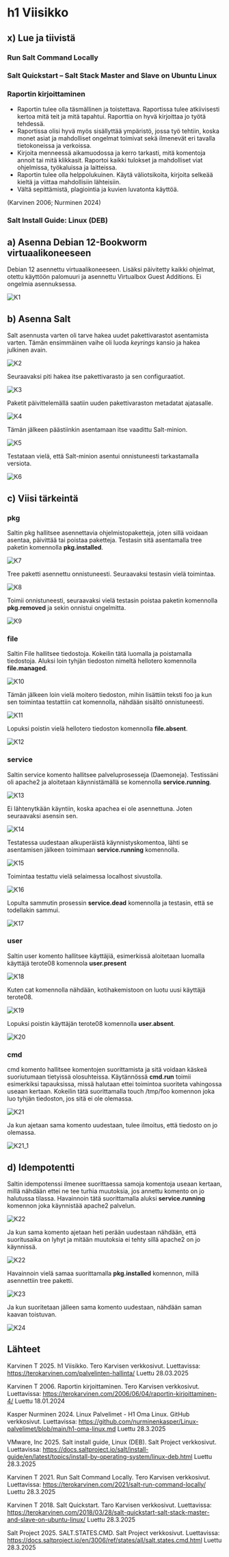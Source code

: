 # h1 Viisikko

## x) Lue ja tiivistä

### Run Salt Command Locally

### Salt Quickstart – Salt Stack Master and Slave on Ubuntu Linux

### Raportin kirjoittaminen
- Raportin tulee olla täsmällinen ja toistettava. Raportissa tulee atkiivisesti kertoa mitä teit ja mitä tapahtui. Raporttia on hyvä kirjoittaa jo työtä tehdessä.
- Raportissa olisi hyvä myös sisällyttää ympäristö, jossa työ tehtiin, koska monet asiat ja mahdolliset ongelmat toimivat sekä ilmenevät eri tavalla tietokoneissa ja verkoissa.
- Kirjoita menneessä aikamuodossa ja kerro tarkasti, mitä komentoja annoit tai mitä klikkasit. Raportoi kaikki tulokset ja mahdolliset viat ohjelmissa, työkaluissa ja laitteissa.
- Raportin tulee olla helppolukuinen. Käytä väliotsikoita, kirjoita selkeää kieltä ja viittaa mahdollisiin lähteisiin.
- Vältä sepittämistä, plagiointia ja kuvien luvatonta käyttöä.
  
(Karvinen 2006; Nurminen 2024)

### Salt Install Guide: Linux (DEB)

## a) Asenna Debian 12-Bookworm virtuaalikoneeseen
Debian 12 asennettu virtuaalikoneeseen. Lisäksi päivitetty kaikki ohjelmat, otettu käyttöön palomuuri ja asennettu Virtualbox Guest Additions. Ei ongelmia asennuksessa.

![K1](1.png)

## b) Asenna Salt
Salt asennusta varten oli tarve hakea uudet pakettivarastot asentamista varten. Tämän ensimmäinen vaihe oli luoda *keyrings* kansio ja hakea julkinen avain.

![K2](2.png)

Seuraavaksi piti hakea itse pakettivarasto ja sen configuraatiot.

![K3](3.png)

Paketit päivittelemällä saatiin uuden pakettivaraston metadatat ajatasalle.

![K4](4.png)

Tämän jälkeen päästiinkin asentamaan itse vaadittu Salt-minion.

![K5](5.png)

Testataan vielä, että Salt-minion asentui onnistuneesti tarkastamalla versiota.

![K6](6.png)

## c) Viisi tärkeintä

### pkg
Saltin pkg hallitsee asennettavia ohjelmistopaketteja, joten sillä voidaan asentaa, päivittää tai poistaa paketteja. Testasin sitä asentamalla tree paketin komennolla **pkg.installed**.

![K7](7.png)

Tree paketti asennettu onnistuneesti. Seuraavaksi testasin vielä toimintaa.

![K8](8.png)

Toimii onnistuneesti, seuraavaksi vielä testasin poistaa paketin komennolla **pkg.removed** ja sekin onnistui ongelmitta.

![K9](9.png)

### file
Saltin File hallitsee tiedostoja. Kokeilin tätä luomalla ja poistamalla tiedostoja. Aluksi loin tyhjän tiedoston nimeltä hellotero komennolla **file.managed**.

![K10](10.png)

Tämän jälkeen loin vielä moitero tiedoston, mihin lisättiin teksti foo ja kun sen toimintaa testattiin cat komennolla, nähdään sisältö onnistuneesti.

![K11](11.png)

Lopuksi poistin vielä hellotero tiedoston komennolla **file.absent**.

![K12](12.png)

### service
Saltin service komento hallitsee palveluprosesseja (Daemoneja). Testissäni oli apache2 ja aloitetaan käynnistämällä se komennolla **service.running**.

![K13](13.png)

Ei lähtenytkään käyntiin, koska apachea ei ole asennettuna. Joten seuraavaksi asensin sen. 

![K14](14.png)

Testatessa uudestaan alkuperäistä käynnistyskomentoa, lähti se asentamisen jälkeen toimimaan **service.running** komennolla.

![K15](15.png)

Toimintaa testattu vielä selaimessa localhost sivustolla.

![K16](16.png)

Lopulta sammutin prosessin **service.dead** komennolla ja testasin, että se todellakin sammui.

![K17](17.png)

### user
Saltin user komento hallitsee käyttäjiä, esimerkissä aloitetaan luomalla käyttäjä terote08 komennola **user.present**

![K18](18.png)

Kuten cat komennolla nähdään, kotihakemistoon on luotu uusi käyttäjä terote08.

![K19](19.png)

Lopuksi poistin käyttäjän terote08 komennolla **user.absent**.

![K20](20.png)

### cmd
cmd komento hallitsee komentojen suorittamista ja sitä voidaan käskeä suoriutumaan tietyissä olosuhteissa. Käytännössä **cmd.run** toimii esimerkiksi tapauksissa, missä halutaan ettei toimintoa suoriteta vahingossa useaan kertaan. Kokeilin tätä suorittamalla touch /tmp/foo komennon joka luo tyhjän tiedoston, jos sitä ei ole olemassa.

![K21](21.png)

Ja kun ajetaan sama komento uudestaan, tulee ilmoitus, että tiedosto on jo olemassa.

![K21_1](21_1.png)

## d) Idempotentti
Saltin idempotenssi ilmenee suorittaessa samoja komentoja useaan kertaan, millä nähdään ettei ne tee turhia muutoksia, jos annettu komento on jo halutussa tilassa. Havainnoin tätä suorittamalla aluksi **service.running** komennon joka käynnistää apache2 palvelun.

![K22](22.png)

Ja kun sama komento ajetaan heti perään uudestaan nähdään, että suoritusaika on lyhyt ja mitään muutoksia ei tehty sillä apache2 on jo käynnissä.

![K22](23.png)

Havainnoin vielä samaa suorittamalla **pkg.installed** komennon, millä asennettiin tree paketti.

![K23](23.png)

Ja kun suoritetaan jälleen sama komento uudestaan, nähdään saman kaavan toistuvan.

![K24](24.png)

## Lähteet
Karvinen T 2025. h1 Viisikko. Tero Karvisen verkkosivut. Luettavissa: https://terokarvinen.com/palvelinten-hallinta/ Luettu 28.03.2025

Karvinen T 2006. Raportin kirjoittaminen. Tero Karvisen verkkosivut. Luettavissa: https://terokarvinen.com/2006/06/04/raportin-kirjoittaminen-4/ Luettu 18.01.2024

Kasper Nurminen 2024. Linux Palvelimet - H1 Oma Linux. GitHub verkkosivut. Luettavissa: https://github.com/nurminenkasper/Linux-palvelimet/blob/main/h1-oma-linux.md Luettu 28.3.2025

VMware, Inc 2025. Salt install guide, Linux (DEB). Salt Project verkkosivut. Luettavissa: https://docs.saltproject.io/salt/install-guide/en/latest/topics/install-by-operating-system/linux-deb.html Luettu 28.3.2025

Karvinen T 2021. Run Salt Command Locally. Tero Karvisen verkkosivut. Luettavissa: https://terokarvinen.com/2021/salt-run-command-locally/ Luettu 28.3.2025

Karvinen T 2018. Salt Quickstart. Taro Karvisen verkkosivut. Luettavissa: https://terokarvinen.com/2018/03/28/salt-quickstart-salt-stack-master-and-slave-on-ubuntu-linux/ Luettu 28.3.2025

Salt Project 2025. SALT.STATES.CMD. Salt Project verkkosivut. Luettavissa: https://docs.saltproject.io/en/3006/ref/states/all/salt.states.cmd.html Luettu 28.3.2025
